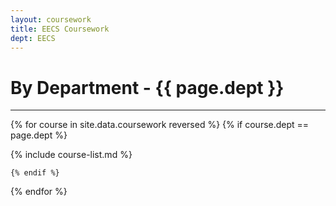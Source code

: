 ```yaml
---
layout: coursework
title: EECS Coursework
dept: EECS
---
```


# By Department - {{ page.dept }}
-----

{% for course in site.data.coursework reversed %}
    {% if course.dept == page.dept %}

{% include course-list.md %}

    {% endif %}
{% endfor %}
